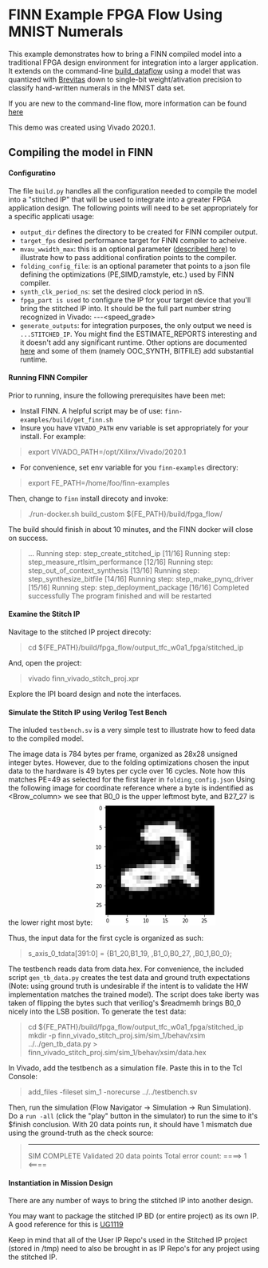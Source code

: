# FINN Example FPGA Flow Using MNIST Numerals

This example demonstrates how to bring a FINN compiled model into a traditional FPGA design environment for integration into a larger application. It extends on the command-line [build_dataflow](https://github.com/Xilinx/finn/tree/master/src/finn/qnn-data/build_dataflow) using a model that was quantized with [Brevitas](https://github.com/Xilinx/brevitas) down to single-bit weight/ativation precision to classify hand-written numerals in the MNIST data set. 

If you are new to the command-line flow, more information can be found [here](https://finn.readthedocs.io/en/latest/command_line.html)

This demo was created using Vivado 2020.1.  

## Compiling the model in FINN

#### Configuratino
The file `build.py` handles all the configuration needed to compile the model into a "stitched IP" that will be used to integrate into a greater FPGA application design.  The following points will need to be set appropriately for a specific applicati usage:
- `output_dir` defines the directory to be created for FINN compiler output.
- `target_fps` desired performance target for FINN compiler to acheive.
- `mvau_wwidth_max`: this is an optional parameter ([described here](https://finn.readthedocs.io/en/latest/source_code/finn.builder.html#finn.builder.build_dataflow_config.DataflowBuildConfig.mvau_wwidth_max)) to illustrate how to pass additional confiration points to the compiler.
- `folding_config_file`: is an optional parameter that points to a json file defining the optimizations (PE,SIMD,ramstyle, etc.) used by FINN compiler.  
- `synth_clk_period_ns`: set the desired clock period in nS.
- `fpga_part is used` to configure the IP for your target device that you'll bring the stitched IP into.  It should be the full part number string recognized in Vivado: <device>-<package>-<temperature-grade>-<speed_grade>
- `generate_outputs`: for integration purposes, the only output we need is `...STITCHED_IP`.  You might find the ESTIMATE_REPORTS interesting and it doesn't add any significant runtime.  Other options are documented [here](https://finn.readthedocs.io/en/latest/command_line.html#generated-outputs) and some of them (namely OOC_SYNTH, BITFILE) add substantial runtime.


#### Running FINN Compiler

Prior to running, insure the following prerequisites have been met:
- Install FINN. A helpful script may be of use: `finn-examples/build/get_finn.sh` 
- Insure you have `VIVADO_PATH` env variable is set appropriately for your install.  For example:
> export VIVADO_PATH=/opt/Xilinx/Vivado/2020.1
- For convenience, set env variable for you `finn-examples` directory:
> export FE_PATH=/home/foo/finn-examples

Then, change to `finn` install direcoty and invoke:

> ./run-docker.sh build_custom ${FE_PATH}/build/fpga_flow/

The build should finish in about 10 minutes, and the FINN docker will close on success.

> ...
> Running step: step_create_stitched_ip [11/16]
> Running step: step_measure_rtlsim_performance [12/16]
> Running step: step_out_of_context_synthesis [13/16]
> Running step: step_synthesize_bitfile [14/16]
> Running step: step_make_pynq_driver [15/16]
> Running step: step_deployment_package [16/16]
> Completed successfully
> The program finished and will be restarted



#### Examine the Stitch IP

Navitage to the stitched IP project direcoty:

> cd ${FE_PATH}/build/fpga_flow/output_tfc_w0a1_fpga/stitched_ip

And, open the project:

> vivado finn_vivado_stitch_proj.xpr

Explore the IPI board design and note the interfaces.  



#### Simulate the Stitch IP using Verilog Test Bench

The inluded `testbench.sv` is a very simple test to illustrate how to feed data to the compiled model. 

The image data is 784 bytes per frame, organized as 28x28 unsigned integer bytes.  However, due to the  folding optimizations chosen the input data to the hardware is 49 bytes per cycle  over 16 cycles.  Note how this matches PE=49 as selected for the first layer in `folding_config.json` 
Using the following image for coordinate reference where a byte is indentified as <Brow_column> we see  that B0_0 is the upper leftmost byte, and B27_27 is the lower right most byte:
![Image coordinates. 0,0 is in the upper left, and 27,27 is the lower right](numeral.png)

Thus, the input data for the first cycle is organized as such:
>  s_axis_0_tdata[391:0] = {B1_20,B1_19,  ,B1_0,B0_27,  ,B0_1,B0_0};

The testbench reads data from data.hex. For convenience, the included script `gen_tb_data.py` creates the test data and ground truth expectations (Note: using ground truth is undesirable if the intent is to validate the HW implementation matches the trained model).  The script does take iberty was taken of flipping the bytes such that veriliog's $readmemh brings B0_0 nicely into the LSB position.   To generate the test data:

> cd ${FE_PATH}/build/fpga_flow/output_tfc_w0a1_fpga/stitched_ip
> mkdir -p finn_vivado_stitch_proj.sim/sim_1/behav/xsim
> ../../gen_tb_data.py > finn_vivado_stitch_proj.sim/sim_1/behav/xsim/data.hex

In Vivado, add the testbench as a simulation file. Paste this in to the Tcl Console:
> add_files -fileset sim_1 -norecurse ../../testbench.sv


Then, run the simulation (Flow Navigator -> Simulation -> Run Simulation).   Do a `run -all`  (click the "play" button in the simulator) to run the sime to it's $finish conclusion.  With 20 data points run, it should have 1 mismatch due using the ground-truth as the check source:

> ************************************************************ 
>  SIM COMPLETE
>   Validated 20 data points 
>   Total error count: ====>  1  <====


#### Instantiation in Mission Design

There are any number of ways to bring the stitched IP into another design.  

You may want to package the stitched IP BD (or entire project) as its own IP.  A good reference for this is [UG1119](https://www.xilinx.com/support/documentation/sw_manuals/xilinx2020_1/ug1119-vivado-creating-packaging-ip-tutorial.pdf)  

Keep in mind that all of the User IP Repo's used in the Stitched IP project (stored in /tmp) need to also be brought in as IP Repo's for any project using the stitched IP. 


